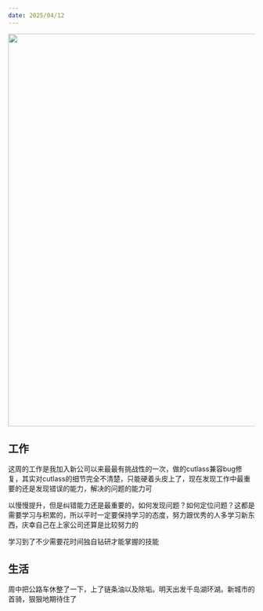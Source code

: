 ```yaml
---
date: 2025/04/12
---
```


<img src="/assets/05.jpg" width="800" />


## 工作

这周的工作是我加入新公司以来最最有挑战性的一次，做的cutlass兼容bug修复，其实对cutlass的细节完全不清楚，只能硬着头皮上了，现在发现工作中最重要的还是发现错误的能力，解决的问题的能力可

以慢慢提升，但是纠错能力还是最重要的，如何发现问题？如何定位问题？这都是需要学习与积累的，所以平时一定要保持学习的态度，努力跟优秀的人多学习新东西，庆幸自己在上家公司还算是比较努力的

学习到了不少需要花时间独自钻研才能掌握的技能


## 生活

周中把公路车休整了一下，上了链条油以及除垢。明天出发千岛湖环湖。新城市的首骑，狠狠地期待住了

